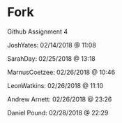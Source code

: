 # Fork
Github Assignment 4

JoshYates: 02/14/2018 @ 11:08

SarahDay: 02/25/2018 @ 13:18

MarnusCoetzee: 02/26/2018 @ 10:46

LeonWatkins: 02/26/2018 @ 11:10

Andrew Arnett: 02/26/2018 @ 23:26

Daniel Pound: 02/28/2018 @ 22:29